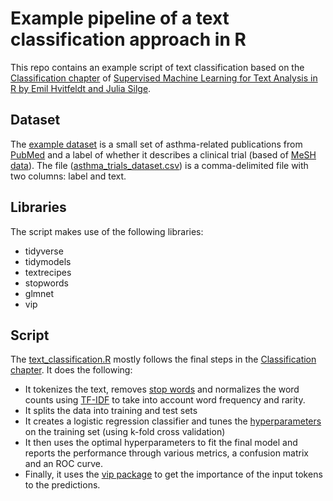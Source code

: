 # Example pipeline of a text classification approach in R

This repo contains an example script of text classification based on the [Classification chapter](https://smltar.com/mlclassification.html) of [Supervised Machine Learning for Text Analysis in R by Emil Hvitfeldt and Julia Silge](https://smltar.com).

## Dataset

The [example dataset](https://github.com/jakelever/text_classification_in_R/blob/main/asthma_trials_dataset.csv) is a small set of asthma-related publications from [PubMed](https://pubmed.ncbi.nlm.nih.gov/) and a label of whether it describes a clinical trial (based of [MeSH data](https://www.nlm.nih.gov/mesh/meshhome.html)). The file ([asthma_trials_dataset.csv](https://github.com/jakelever/text_classification_in_R/blob/main/asthma_trials_dataset.csv)) is a comma-delimited file with two columns: label and text.

## Libraries

The script makes use of the following libraries:

- tidyverse
- tidymodels
- textrecipes
- stopwords
- glmnet
- vip

## Script

The [text_classification.R](https://github.com/jakelever/text_classification_in_R/blob/main/text_classification.R) mostly follows the final steps in the [Classification chapter](https://smltar.com/mlclassification.html). It does the following:

- It tokenizes the text, removes [stop words](https://en.wikipedia.org/wiki/Stop_word) and normalizes the word counts using [TF-IDF](https://en.wikipedia.org/wiki/Tf%E2%80%93idf) to take into account word frequency and rarity.
- It splits the data into training and test sets
- It creates a logistic regression classifier and tunes the [hyperparameters](https://en.wikipedia.org/wiki/Hyperparameter_(machine_learning)) on the training set (using k-fold cross validation)
- It then uses the optimal hyperparameters to fit the final model and reports the performance through various metrics, a confusion matrix and an ROC curve.
- Finally, it uses the [vip package](https://koalaverse.github.io/vip/articles/vip.html) to get the importance of the input tokens to the predictions.
